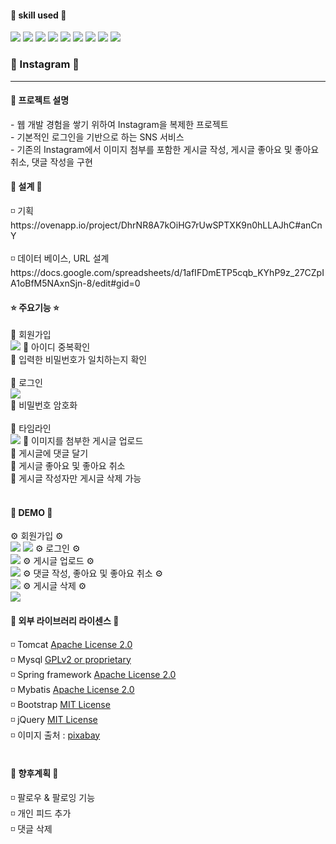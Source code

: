 <h4> 💪 skill used 💪 </h4>
<div class="d-flex">
  <img src="https://img.shields.io/badge/Java-007396?style=flat-square&logo=Java&logoColor=white"/>
  <img src="https://img.shields.io/badge/HTML5-E34F26?style=flat-square&logo=HTML5&logoColor=white"/>
  <img src="https://img.shields.io/badge/Jquery-0769AD?style=flat-square&logo=Jquery&logoColor=white"/>
  <img src="https://img.shields.io/badge/JavaScript-F7DF1E?style=flat-square&logo=JavaScript&logoColor=white"/>
  <img src="https://img.shields.io/badge/CSS3-1572B6?style=flat-square&logo=CSS3&logoColor=white"/>
  <img src="https://img.shields.io/badge/Spring-6DB33F?style=flat-square&logo=Spring&logoColor=white"/>
  <img src="https://img.shields.io/badge/Mysql-4479A1?style=flat-square&logo=Mysql&logoColor=white"/>
  <img src="https://img.shields.io/badge/AWS-232F3E?style=flat-square&logo=AWS&logoColor=white"/>
  <img src="https://img.shields.io/badge/Eclipse-2C2255?style=flat-square&logo=Eclipse&logoColor=white"/>
</div>

<h3> 🍒 Instagram 🍒 </h3>
<hr>
<h4> 📢 프로젝트 설명 </h4>  
- 웹 개발 경험을 쌓기 위하여 Instagram을 복제한 프로젝트<br>
- 기본적인 로그인을 기반으로 하는 SNS 서비스 <br>
- 기존의 Instagram에서 이미지 첨부를 포함한 게시글 작성, 게시글 좋아요 및 좋아요 취소, 댓글 작성을 구현
<br>

<h4> 🔨 설계 🔨 </h4>
◽ 기획 <br>
https://ovenapp.io/project/DhrNR8A7kOiHG7rUwSPTXK9n0hLLAJhC#anCnY <br>
<br>
◽ 데이터 베이스, URL 설계 <br>
https://docs.google.com/spreadsheets/d/1afIFDmETP5cqb_KYhP9z_27CZpIA1oBfM5NAxnSjn-8/edit#gid=0
<br>
<h4> ⭐ 주요기능 ⭐ </h4>
🧷 회원가입 <br>
<img src="https://user-images.githubusercontent.com/96058856/161208440-dc12c64c-0813-4765-a620-452d6a8cd529.png"> 
📌 아이디 중복확인 <br>
📌 입력한 비밀번호가 일치하는지 확인 <br>
<br>
🧷 로그인 <br> 
<img src="https://user-images.githubusercontent.com/96058856/161208729-613bb30c-3876-45fd-8372-f91c932b7a48.png"> 
<br>
📌 비밀번호 암호화 <br>
<br>
🧷 타임라인  <br>
<img src="https://user-images.githubusercontent.com/96058856/161208515-5465c529-bbad-454d-94a4-9195e911cc42.png">
📌 이미지를 첨부한 게시글 업로드 <br>
📌 게시글에 댓글 달기 <br>
📌 게시글 좋아요 및 좋아요 취소 <br>
📌 게시글 작성자만 게시글 삭제 가능 <br>

<br>


<h4> 👾 DEMO 👾 </h4>
⚙️ 회원가입 ⚙️ <br>
<img src="https://user-images.githubusercontent.com/96058856/161218783-b5a4ddd4-2b8c-48d1-8d38-dcc64ca3b671.gif">
<img src="https://user-images.githubusercontent.com/96058856/161218945-199780b3-0237-4ad4-b7a3-1d24524926c5.gif">
⚙️ 로그인 ⚙️ <br>
<img src="https://user-images.githubusercontent.com/96058856/161212881-2eb2936a-8a69-4455-a449-ac18a499b693.gif">
⚙️ 게시글 업로드 ⚙️ <br>
<img src="https://user-images.githubusercontent.com/96058856/161213720-cc3d0f67-ae93-4757-9cb4-b444dae29087.gif">
⚙️ 댓글 작성, 좋아요 및 좋아요 취소 ⚙️ <br>
<img src="https://user-images.githubusercontent.com/96058856/161214137-2a243c5a-e396-4f51-8501-0f9eb3ccbbfc.gif">
⚙️ 게시글 삭제 ⚙️ <br>
<img src="https://user-images.githubusercontent.com/96058856/161214329-e265f1ca-0963-48b1-8d1a-0ae8047bfee9.gif">
<br>

<h4> 🥕 외부 라이브러리 라이센스 🥕 </h4>
◽ Tomcat <a href="https://www.apache.org/licenses/LICENSE-2.0" rel="nofollow"> Apache License 2.0 </a> <br>
◽ Mysql <a href="https://www.apache.org/licenses/LICENSE-2.0" rel="nofollow"> GPLv2 or proprietary </a> <br>
◽ Spring framework <a href="https://www.apache.org/licenses/LICENSE-2.0" rel="nofollow"> Apache License 2.0 </a> <br>
◽ Mybatis <a href="https://www.apache.org/licenses/LICENSE-2.0" rel="nofollow"> Apache License 2.0 </a> <br>
◽ Bootstrap <a href="https://www.apache.org/licenses/LICENSE-2.0" rel="nofollow"> MIT License </a> <br>
◽ jQuery <a href="https://www.apache.org/licenses/LICENSE-2.0" rel="nofollow"> MIT License </a> <br>
◽ 이미지 출처 : <a href="https://www.apache.org/licenses/LICENSE-2.0" rel="nofollow"> pixabay </a> <br>
<br>

<h4> 🦄 향후계획 🦄 </h4>
◽ 팔로우 & 팔로잉 기능 <br>
◽ 개인 피드 추가 <br>
◽ 댓글 삭제 
 
  
  

